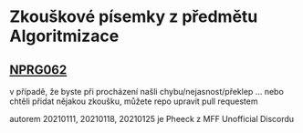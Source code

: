 # Zkouškové písemky z předmětu Algoritmizace

## [NPRG062](https://is.cuni.cz/studium/predmety/index.php?id=ac5819757bb6dae41b45f34090825274&tid=&do=predmet&kod=NPRG062)

v případě, že byste při procházení našli chybu/nejasnost/překlep ... nebo chtěli přidat nějakou zkoušku, můžete repo upravit pull requestem

autorem 20210111, 20210118, 20210125 je Pheeck z MFF Unofficial Discordu 

